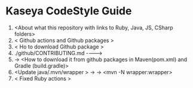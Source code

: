 # Kaseya CodeStyle Guide

1. <About what this repository with links to Ruby, Java, JS, CSharp folders>
2. < Github actions and Github packages >
3. < Ho to download Github package >
4. ./github/CONTRIBUTING.md ----> <Pull requests must be merged only from Kaseya developers>
5. <Add README.md for Java folder> -> <How to download it from github packages in Maven(pom.xml) and Gradle (build.gradle)>   
6. <Update java/.mvn/wrapper > -> <maven local> -> <mvn -N wrapper:wrapper>
7. < Fixed Ruby actions >
